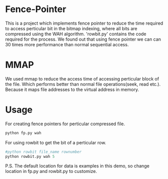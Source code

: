 # Fence-Pointer

This is a project which implements fence pointer to reduce the time required to access perticular bit in the bitmap indexing, where all bits are compressed using the WAH algorithm. 'rowbit.py' contains the code required for the process.
We found out that using fence pointer we can can 30 times more performance than normal sequential access.

# MMAP
We used mmap to reduce the access time of accessing perticular block of the file. Which performs better than normal file operations(seek, read etc.). Because it maps file addresses to the virtual address in memory.

# Usage
For creating fence pointers for perticular compressed file.
```python
python fp.py wah
```
For using rowbit to get the bit of a perticular row.
```python
#python rowbit file_name rownumber
python rowbit.py wah 5
```
P.S. The default location for data is examples in this demo, so change location in fp.py and rowbit.py to customize.
